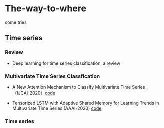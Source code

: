 # The-way-to-where
some tries
## Time series 
### Review

- Deep learning for time series classification: a review

### Multivariate Time Series Classfication

- A New Attention Mechanism to Classify Multivariate Time Series （IJCAI-2020）[code](https://github.com/huipingcao/nmsu_yhao_ijcai2020)

- Tensorized LSTM with Adaptive Shared Memory for Learning Trends in Multivariate Time Series (AAAI-2020) [code](https://github.com/DerronXu/DeepTrends/tree/master)

### Time series 
